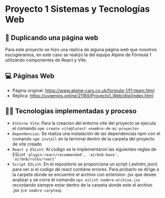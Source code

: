 # Proyecto 1 Sistemas y Tecnologías Web

## 🚗 Duplicando una página web

Para este proyecto se hizo una réplica de alguna página web que nosotros escogieramos, en este caso se realizó la del equipo Alpine de Fórmula 1 utilizando componentes de React y Vite.

## 💻 Páginas Web
- Página original: https://www.alpine-cars.co.uk/formula-1/f1-team.html
- Réplica: https://uvgenios.online/21169/Proyecto1_Web/dist/index.html

## 👩‍💻 Tecnologías implementadas y proceso

- `Entorno Vite`: Para la creacion del entorno vite del proyecto se ejecuta el comando ```npm create vite@latest <nombre-de-mi-proyecto>```
- `Dependencias`: Se realiza una instalación de las dependencias npm con el comando ```npm install``` en la terminal dentro de la carpeta del proyecto de vite creado
- `React y ESLint`: Al codigo se le implementaron las siguientes reglas de ESLint ```'plugin:react/recommended', 'airbnb-base', 'airbnb/rules/react' ```
- `Script ESLint`: En el repositorio se proporciona un script (.eslintrc.json) para ver si el codigo de react contiene errores. Para probarlo se dirige a la carpeta donde se encuentre el archivo con extension .jsx que desee analizar y se corre el comando ```npx eslint nombre-archivo.jsx``` recordando siempre estar dentro de la carpeta donde este el archivo .jsx (```cd nombre-carptea```).


